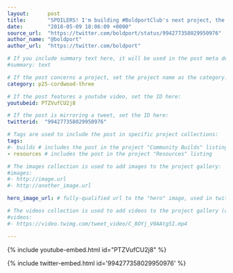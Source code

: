 ```yaml
---
layout:      post
title:       "SPOILERS! I'm building #BoldportClub's next project, the Cordwood Puzzle Three. (It did not go smoothly.)"
date:        "2018-05-09 18:06:09 +0000"
source_url:  "https://twitter.com/boldport/status/994277358029950976"
author_name: "@boldport"
author_url:  "https://twitter.com/boldport"

# If you include summary text here, it will be used in the post meta description instead of an excerpt from the post body
#summary: text

# If the post concerns a project, set the project name as the category:
category: p25-cordwood-three

# If the post features a youtube video, set the ID here:
youtubeid: PTZVufCU2j8

# If the post is mirroring a tweet, set the ID here:
twitterid:  "994277358029950976"

# Tags are used to include the post in specific project collections:
tags:
#- builds # includes the post in the project "Community Builds" listing
- resources # includes the post in the project "Resources" listing

# The images collection is used to add images to the project gallery:
#images:
#- http://image.url
#- http://another_image.url

hero_image_url: # fully-qualified url to the "hero" image, used in twitter cards for example

# The videos collection is used to add videos to the project gallery (currently only mp4):
#videos:
#- https://video.twimg.com/tweet_video/C_8OYj_V0AAtg5I.mp4

---
```


{% include youtube-embed.html id="PTZVufCU2j8" %}

{% include twitter-embed.html id='994277358029950976' %}


